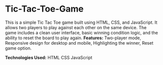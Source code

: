 # Tic-Tac-Toe-Game
This is a simple Tic Tac Toe game built using HTML, CSS, and JavaScript. It allows two players to play against each other on the same device. The game includes a clean user interface, basic winning condition logic, and the ability to reset the board to play again.
**Features:**
Two-player mode,
Responsive design for desktop and mobile,
Highlighting the winner,
Reset game option.

**Technologies Used:**
HTML
CSS
JavaScript
